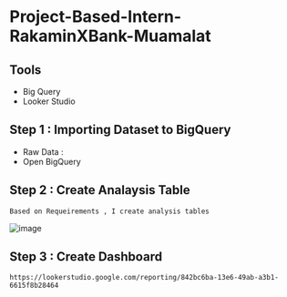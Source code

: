 # Project-Based-Intern-RakaminXBank-Muamalat 

## Tools
  - Big Query
  - Looker Studio

## Step 1 : Importing Dataset to BigQuery
  - Raw Data :
  - Open BigQuery
    
## Step 2 : Create Analaysis Table
    Based on Requeirements , I create analysis tables 
   ![image](https://github.com/normadesita/Project-Based-Intern-RakaminXBank-Muamalat/assets/57670788/a364341d-9dad-428f-9cef-d06ea9540f2c)


## Step 3 : Create Dashboard
    https://lookerstudio.google.com/reporting/842bc6ba-13e6-49ab-a3b1-6615f8b28464

